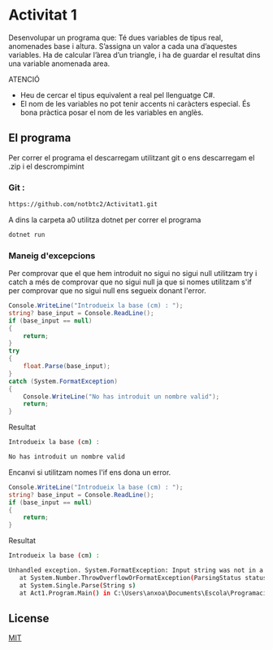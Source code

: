 # Activitat 1

Desenvolupar un programa que:
Té dues variables de tipus real, anomenades base i altura. S’assigna un valor a cada una
d’aquestes variables.
Ha de calcular l’àrea d’un triangle, i ha de guardar el resultat dins una variable anomenada
area.

ATENCIÓ

- Heu de cercar el tipus equivalent a real pel llenguatge C#.
- El nom de les variables no pot tenir accents ni caràcters especial. És bona
  pràctica posar el nom de les variables en anglès.

## El programa

Per correr el programa el descarregam utilitzant git o ens descarregam el .zip i el descrompimint

### Git :

```bash
https://github.com/notbtc2/Activitat1.git
```

A dins la carpeta a0 utilitza dotnet per correr el programa

```bash
dotnet run
```

### Maneig d'excepcions

Per comprovar que el que hem introduit no sigui no sigui null utilitzam try i catch a més de comprovar que no sigui null ja que si nomes utilitzam s'if per comprovar que no sigui null ens segueix donant l'error.

```C#
Console.WriteLine("Introdueix la base (cm) : ");
string? base_input = Console.ReadLine();
if (base_input == null)
{
    return;
}
try
{
    float.Parse(base_input);
}
catch (System.FormatException)
{
    Console.WriteLine("No has introduit un nombre valid");
    return;
}
```

Resultat

```bash
Introdueix la base (cm) :

No has introduit un nombre valid

```

Encanvi si utilitzam nomes l'if ens dona un error.

```C#
Console.WriteLine("Introdueix la base (cm) : ");
string? base_input = Console.ReadLine();
if (base_input == null)
{
    return;
}
```

Resultat

```bash
Introdueix la base (cm) :

Unhandled exception. System.FormatException: Input string was not in a correct format.
   at System.Number.ThrowOverflowOrFormatException(ParsingStatus status, TypeCode type)
   at System.Single.Parse(String s)
   at Act1.Program.Main() in C:\Users\anxoa\Documents\Escola\Programació i tractament de dades\activitat-1\a0\Program.cs:line 16

```

## License

[MIT](https://choosealicense.com/licenses/mit/)
